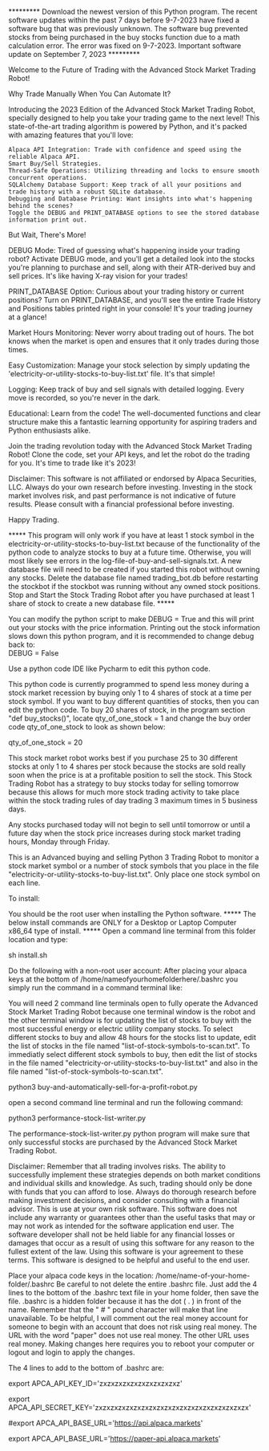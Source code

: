 ********* Download the newest version of this Python program. 
The recent software updates within the past 7 days before 9-7-2023 have fixed a software bug 
that was previously unknown. 
The software bug prevented stocks from being purchased in the buy stocks function due to a 
math calculation error. 
The error was fixed on 9-7-2023. 
Important software update on September 7, 2023 *********
  
  Welcome to the Future of Trading with the Advanced Stock Market Trading Robot!

Why Trade Manually When You Can Automate It? 

Introducing the 2023 Edition of the Advanced Stock Market Trading Robot, specially designed to help you take your trading game to the next level! This state-of-the-art trading algorithm is powered by Python, and it's packed with amazing features that you'll love:

    Alpaca API Integration: Trade with confidence and speed using the reliable Alpaca API.
    Smart Buy/Sell Strategies. 
    Thread-Safe Operations: Utilizing threading and locks to ensure smooth concurrent operations.
    SQLAlchemy Database Support: Keep track of all your positions and trade history with a robust SQLite database.
    Debugging and Database Printing: Want insights into what's happening behind the scenes? 
    Toggle the DEBUG and PRINT_DATABASE options to see the stored database information print out. 

But Wait, There's More!

DEBUG Mode: 
Tired of guessing what's happening inside your trading robot? Activate DEBUG mode, and you'll get a detailed look into the stocks you're planning to purchase and sell, along with their ATR-derived buy and sell prices. It's like having X-ray vision for your trades!

PRINT_DATABASE Option: 
Curious about your trading history or current positions? Turn on PRINT_DATABASE, and you'll see the entire Trade History and Positions tables printed right in your console! It's your trading journey at a glance!

Market Hours Monitoring: 
Never worry about trading out of hours. The bot knows when the market is open and ensures that it only trades during those times.

Easy Customization: 
Manage your stock selection by simply updating the 'electricity-or-utility-stocks-to-buy-list.txt' file. It's that simple!

Logging: 
Keep track of buy and sell signals with detailed logging. Every move is recorded, so you're never in the dark.

Educational: 
Learn from the code! The well-documented functions and clear structure make this a fantastic learning opportunity for aspiring traders and Python enthusiasts alike.

Join the trading revolution today with the Advanced Stock Market Trading Robot! 
Clone the code, set your API keys, and let the robot do the trading for you. It's time to trade like it's 2023!


Disclaimer: This software is not affiliated or endorsed by Alpaca Securities, LLC. 
Always do your own research before investing. Investing in the stock market involves risk, and past performance is not indicative of future results. 
Please consult with a financial professional before investing. 

Happy Trading. 


***** This program will only work if you have 
at least 1 stock symbol in the electricity-or-utility-stocks-to-buy-list.txt 
because of the functionality of the python code to analyze stocks to buy 
at a future time. Otherwise, you will most likely see errors in the log-file-of-buy-and-sell-signals.txt. A new database file will need to be created if you started this robot without owning any stocks. Delete the database file named trading_bot.db before restarting the stockbot if the stockbot was running without any owned stock positions. 
Stop and Start the Stock Trading Robot after you have purchased at least 1 share of stock to create a new database file.   *****

You can modify the python script to make DEBUG = True   and this will print out your stocks with the price information. 
Printing out the stock information slows down this python program, and it is recommended to change debug back to:  
DEBUG = False

Use a python code IDE like Pycharm to edit 
this python code. 

This python code is currently programmed to 
spend less money during a stock market 
recession by buying only 1 to 4 shares of stock at a time per stock symbol. 
If you want to buy different quantities of stocks, then you can edit the 
python code. To buy 20 shares of stock, in 
the program section "def buy_stocks()", locate qty_of_one_stock = 1 and change the buy order code qty_of_one_stock to look as shown below: 

qty_of_one_stock = 20


This stock market robot works best if you purchase 25 to 30 different stocks at only 1 to 4 shares per stock because the stocks are sold really soon when the price is at a profitable position to sell the stock. This Stock Trading Robot has a strategy to buy stocks today for selling tomorrow because this allows for much more stock trading activity to take place within the stock trading rules of day trading 3 maximum times in 5 business days. 

Any stocks purchased today will not begin to sell until tomorrow or until a future day when the stock price increases during stock market 
trading hours, Monday through Friday. 


This is an Advanced buying and selling Python 3 Trading Robot 
to monitor a stock market symbol or a number of stock symbols that you place in the file "electricity-or-utility-stocks-to-buy-list.txt". 
Only place one stock symbol on each line. 
 

To install:

You should be the root user when installing the Python software. 
***** The below install commands are ONLY for a Desktop or Laptop Computer x86_64 type of install. ***** 
Open a command line terminal from this folder location and type: 

sh install.sh

Do the following with a non-root user account: 
After placing your alpaca keys at the bottom of /home/nameofyourhomefolderhere/.bashrc you simply run the command in a command terminal like:

You will need 2 command line terminals open to fully operate the Advanced Stock Market Trading Robot
because one terminal window is the robot and the other terminal window is for 
updating the list of stocks to buy with the most successful energy or electric utility company stocks. 
To select different stocks to buy and allow 48 hours for the stocks list to update, edit the list of stocks 
in the file named "list-of-stock-symbols-to-scan.txt". 
To immediatly select different stock symbols to buy, then edit the list of stocks 
in the file named "electricity-or-utility-stocks-to-buy-list.txt" and also 
in the file named "list-of-stock-symbols-to-scan.txt". 

python3 buy-and-automatically-sell-for-a-profit-robot.py 

open a second command line terminal and run the following command: 

python3 performance-stock-list-writer.py

The performance-stock-list-writer.py python program will make sure that only 
successful stocks are purchased by the Advanced Stock Market Trading Robot. 

Disclaimer: Remember that all trading involves risks. The ability to successfully implement these strategies depends on both market conditions and individual skills and knowledge. As such, trading should only be done with funds that you can afford to lose. Always do thorough research before making investment decisions, and consider consulting with a financial advisor. This is use at your own risk software. This software does not include any warranty or guarantees other than the useful tasks that may or may not work as intended for the software application end user. The software developer shall not be held liable for any financial losses or damages that occur as a result of using this software for any reason to the fullest extent of the law. Using this software is your agreement to these terms. This software is designed to be helpful and useful to the end user.

Place your alpaca code keys in the location: /home/name-of-your-home-folder/.bashrc Be careful to not delete the entire .bashrc file. Just add the 4 lines to the bottom of the .bashrc text file in your home folder, then save the file. .bashrc is a hidden folder because it has the dot ( . ) in front of the name. Remember that the " # " pound character will make that line unavailable. To be helpful, I will comment out the real money account for someone to begin with an account that does not risk using real money. The URL with the word "paper" does not use real money. The other URL uses real money. Making changes here requires you to reboot your computer or logout and login to apply the changes.

The 4 lines to add to the bottom of .bashrc are:

export APCA_API_KEY_ID='zxzxzxzxzxzxzxzxzxzxz'

export APCA_API_SECRET_KEY='zxzxzxzxzxzxzxzxzxzxzxzxzxzxzxzxzxzxzxzx'

#export APCA_API_BASE_URL='https://api.alpaca.markets'

export APCA_API_BASE_URL='https://paper-api.alpaca.markets'
